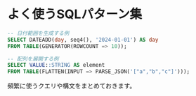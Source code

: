 # よく使うSQLパターン集

```sql
-- 日付範囲を生成する例
SELECT DATEADD(day, seq4(), '2024-01-01') AS day
FROM TABLE(GENERATOR(ROWCOUNT => 10));
```

```sql
-- 配列を展開する例
SELECT VALUE::STRING AS element
FROM TABLE(FLATTEN(INPUT => PARSE_JSON('["a","b","c"]')));
```

頻繁に使うクエリや構文をまとめておきます。
